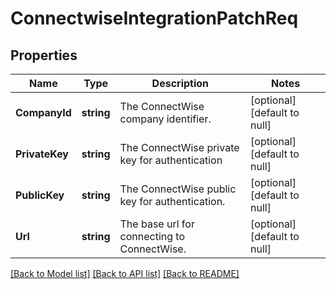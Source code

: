 # ConnectwiseIntegrationPatchReq

## Properties
Name | Type | Description | Notes
------------ | ------------- | ------------- | -------------
**CompanyId** | **string** | The ConnectWise company identifier. | [optional] [default to null]
**PrivateKey** | **string** | The ConnectWise private key for authentication | [optional] [default to null]
**PublicKey** | **string** | The ConnectWise public key for authentication. | [optional] [default to null]
**Url** | **string** | The base url for connecting to ConnectWise. | [optional] [default to null]

[[Back to Model list]](../README.md#documentation-for-models) [[Back to API list]](../README.md#documentation-for-api-endpoints) [[Back to README]](../README.md)


